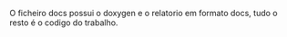 O ficheiro docs possui o doxygen e o relatorio em formato docs, tudo o resto é o codigo do trabalho.

